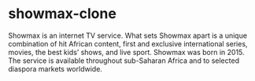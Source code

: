 # showmax-clone
Showmax is an internet TV service. What sets Showmax apart is a unique combination of hit African content, first and exclusive international series, movies, the best kids’ shows, and live sport. Showmax was born in 2015. The service is available throughout sub-Saharan Africa and to selected diaspora markets worldwide.
